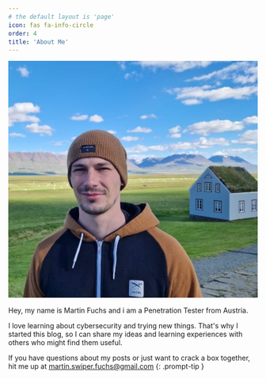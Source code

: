 ```yaml
---
# the default layout is 'page'
icon: fas fa-info-circle
order: 4
title: 'About Me'
---
```


![Martin Fuchs](/assets/images/LeME.jpg)

Hey, my name is Martin Fuchs and i am a Penetration Tester from Austria. 

I love learning about cybersecurity and trying new things. That's why I started this blog, so I can share my ideas and learning experiences with others who might find them useful.

If you have questions about my posts or just want to crack a box together, hit me up at 
martin.swiper.fuchs@gmail.com
{: .prompt-tip }
